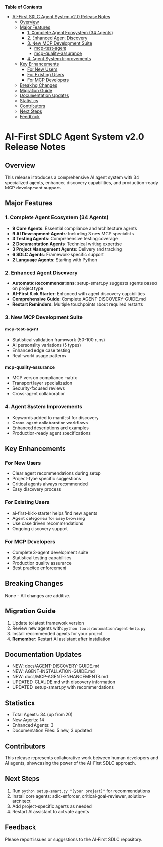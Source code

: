 <!-- START doctoc generated TOC please keep comment here to allow auto update -->
<!-- DON'T EDIT THIS SECTION, INSTEAD RE-RUN doctoc TO UPDATE -->
**Table of Contents**

- [AI-First SDLC Agent System v2.0 Release Notes](#ai-first-sdlc-agent-system-v20-release-notes)
  - [Overview](#overview)
  - [Major Features](#major-features)
    - [1. Complete Agent Ecosystem (34 Agents)](#1-complete-agent-ecosystem-34-agents)
    - [2. Enhanced Agent Discovery](#2-enhanced-agent-discovery)
    - [3. New MCP Development Suite](#3-new-mcp-development-suite)
      - [mcp-test-agent](#mcp-test-agent)
      - [mcp-quality-assurance](#mcp-quality-assurance)
    - [4. Agent System Improvements](#4-agent-system-improvements)
  - [Key Enhancements](#key-enhancements)
    - [For New Users](#for-new-users)
    - [For Existing Users](#for-existing-users)
    - [For MCP Developers](#for-mcp-developers)
  - [Breaking Changes](#breaking-changes)
  - [Migration Guide](#migration-guide)
  - [Documentation Updates](#documentation-updates)
  - [Statistics](#statistics)
  - [Contributors](#contributors)
  - [Next Steps](#next-steps)
  - [Feedback](#feedback)

<!-- END doctoc generated TOC please keep comment here to allow auto update -->

# AI-First SDLC Agent System v2.0 Release Notes

## Overview
This release introduces a comprehensive AI agent system with 34 specialized agents, enhanced discovery capabilities, and production-ready MCP development support.

## Major Features

### 1. Complete Agent Ecosystem (34 Agents)
- **9 Core Agents**: Essential compliance and architecture agents
- **9 AI Development Agents**: Including 3 new MCP specialists
- **3 Testing Agents**: Comprehensive testing coverage
- **2 Documentation Agents**: Technical writing expertise
- **3 Project Management Agents**: Delivery and tracking
- **6 SDLC Agents**: Framework-specific support
- **2 Language Agents**: Starting with Python

### 2. Enhanced Agent Discovery
- **Automatic Recommendations**: setup-smart.py suggests agents based on project type
- **AI-First Kick Starter**: Enhanced with agent discovery capabilities
- **Comprehensive Guide**: Complete AGENT-DISCOVERY-GUIDE.md
- **Restart Reminders**: Multiple touchpoints about required restarts

### 3. New MCP Development Suite
#### mcp-test-agent
- Statistical validation framework (50-100 runs)
- AI personality variations (6 types)
- Enhanced edge case testing
- Real-world usage patterns

#### mcp-quality-assurance
- MCP version compliance matrix
- Transport layer specialization
- Security-focused reviews
- Cross-agent collaboration

### 4. Agent System Improvements
- Keywords added to manifest for discovery
- Cross-agent collaboration workflows
- Enhanced descriptions and examples
- Production-ready agent specifications

## Key Enhancements

### For New Users
- Clear agent recommendations during setup
- Project-type specific suggestions
- Critical agents always recommended
- Easy discovery process

### For Existing Users
- ai-first-kick-starter helps find new agents
- Agent categories for easy browsing
- Use case driven recommendations
- Ongoing discovery support

### For MCP Developers
- Complete 3-agent development suite
- Statistical testing capabilities
- Production quality assurance
- Best practice enforcement

## Breaking Changes
None - All changes are additive.

## Migration Guide
1. Update to latest framework version
2. Review new agents with: `python tools/automation/agent-help.py`
3. Install recommended agents for your project
4. **Remember**: Restart AI assistant after installation

## Documentation Updates
- NEW: docs/AGENT-DISCOVERY-GUIDE.md
- NEW: AGENT-INSTALLATION-GUIDE.md
- NEW: docs/MCP-AGENT-ENHANCEMENTS.md
- UPDATED: CLAUDE.md with discovery information
- UPDATED: setup-smart.py with recommendations

## Statistics
- Total Agents: 34 (up from 20)
- New Agents: 14
- Enhanced Agents: 3
- Documentation Files: 5 new, 3 updated

## Contributors
This release represents collaborative work between human developers and AI agents, showcasing the power of the AI-First SDLC approach.

## Next Steps
1. Run `python setup-smart.py "[your project]"` for recommendations
2. Install core agents: sdlc-enforcer, critical-goal-reviewer, solution-architect
3. Add project-specific agents as needed
4. Restart AI assistant to activate agents

## Feedback
Please report issues or suggestions to the AI-First SDLC repository.